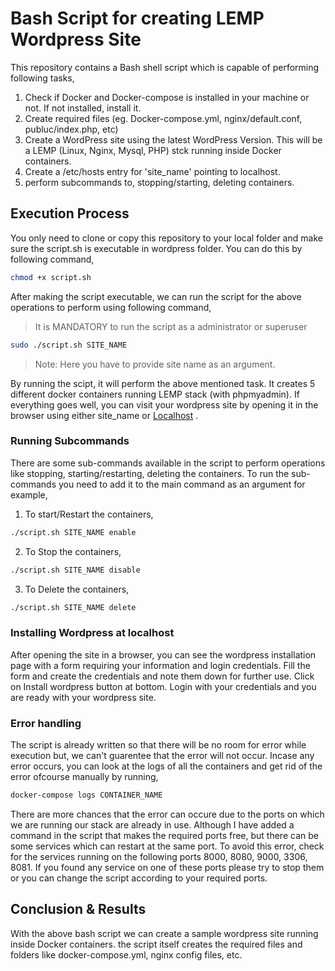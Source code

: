 # Bash Script for creating LEMP Wordpress Site

This repository contains a Bash shell script which is capable of performing following tasks,
1. Check if Docker and Docker-compose is installed in your machine or not. If not installed, install it.
2. Create required files (eg. Docker-compose.yml, nginx/default.conf, publuc/index.php, etc)
3. Create a WordPress site using the latest WordPress Version. This will be a LEMP (Linux, Nginx, Mysql, PHP) stck running inside Docker containers.
4. Create a /etc/hosts entry for 'site_name' pointing to localhost.
5. perform subcommands to, stopping/starting, deleting containers.

## Execution Process

You only need to clone or copy this repository to your local folder and make sure the script.sh is executable in wordpress folder. You can do this by following command,

```Bash
chmod +x script.sh
```

After making the script executable, we can run the script for the above operations to perform using following command,

> It is MANDATORY to run the script as a administrator or superuser

```Bash
sudo ./script.sh SITE_NAME
```
> Note: Here you have to provide site name as an argument.

By running the scipt, it will perform the above mentioned task. It creates 5 different docker containers running LEMP stack (with phpmyadmin).
If everything goes well, you can visit your wordpress site by opening it in the browser using either site_name or [Localhost](http://127.0.0.1:8000) .

### Running Subcommands

There are some sub-commands available in the script to perform operations like stopping, starting/restarting, deleting the containers.
To run the sub-commands you need to add it to the main command as an argument for example,

1. To start/Restart the containers,

```Bash
./script.sh SITE_NAME enable
```
2. To Stop the containers,

```Bash
./script.sh SITE_NAME disable
```
3. To Delete the containers,

```Bash
./script.sh SITE_NAME delete
```

### Installing Wordpress at localhost

After opening the site in a browser, you can see the wordpress installation page with a form requiring your information and login credentials.
Fill the form and create the credentials and note them down for further use. Click on Install wordpress button at bottom.
Login with your credentials and you are ready with your wordpress site.

### Error handling

The script is already written so that there will be no room for error while execution but, we can't guarentee that the error will not occur.
Incase any error occurs, you can look at the logs of all the containers and get rid of the error ofcourse manually by running,

```Bash
docker-compose logs CONTAINER_NAME
```
There are more chances that the error can occure due to the ports on which we are running our stack are already in use. Although I have added a command in the script that makes the required ports free, but there can be some services which can restart at the same port. 
To avoid this error, check for the services running on the following ports 8000, 8080, 9000, 3306, 8081. If you found any service on one of these ports please try to stop them or you can change the script according to your required ports.

## Conclusion & Results

With the above bash script we can create a sample wordpress site running inside Docker containers. the script itself creates the required files and folders like docker-compose.yml, nginx config files, etc.
